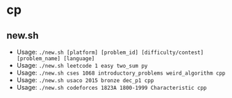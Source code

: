 # cp

## new.sh

- Usage: `./new.sh [platform] [problem_id] [difficulty/contest] [problem_name] [language]`
- Usage: `./new.sh leetcode 1 easy two_sum py`
- Usage: `./new.sh cses 1068 introductory_problems weird_algorithm cpp`
- Usage: `./new.sh usaco 2015 bronze dec_p1 cpp`
- Usage: `./new.sh codeforces 1823A 1800-1999 Characteristic cpp`
